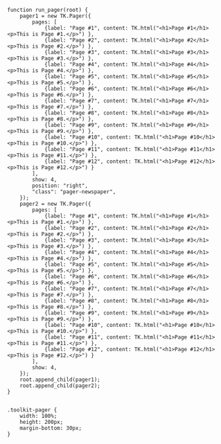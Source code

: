     function run_pager(root) {
        pager1 = new TK.Pager({
            pages: [
                {label: "Page #1", content: TK.html("<h1>Page #1</h1><p>This is Page #1.</p>") },
                {label: "Page #2", content: TK.html("<h1>Page #2</h1><p>This is Page #2.</p>") },
                {label: "Page #3", content: TK.html("<h1>Page #3</h1><p>This is Page #3.</p>") },
                {label: "Page #4", content: TK.html("<h1>Page #4</h1><p>This is Page #4.</p>") },
                {label: "Page #5", content: TK.html("<h1>Page #5</h1><p>This is Page #5.</p>") },
                {label: "Page #6", content: TK.html("<h1>Page #6</h1><p>This is Page #6.</p>") },
                {label: "Page #7", content: TK.html("<h1>Page #7</h1><p>This is Page #7.</p>") },
                {label: "Page #8", content: TK.html("<h1>Page #8</h1><p>This is Page #8.</p>") },
                {label: "Page #9", content: TK.html("<h1>Page #9</h1><p>This is Page #9.</p>") },
                {label: "Page #10", content: TK.html("<h1>Page #10</h1><p>This is Page #10.</p>") },
                {label: "Page #11", content: TK.html("<h1>Page #11</h1><p>This is Page #11.</p>") },
                {label: "Page #12", content: TK.html("<h1>Page #12</h1><p>This is Page #12.</p>") }
            ],
            show: 4,
            position: "right",
            "class": "pager-newspaper",
        });
        pager2 = new TK.Pager({
            pages: [
                {label: "Page #1", content: TK.html("<h1>Page #1</h1><p>This is Page #1.</p>") },
                {label: "Page #2", content: TK.html("<h1>Page #2</h1><p>This is Page #2.</p>") },
                {label: "Page #3", content: TK.html("<h1>Page #3</h1><p>This is Page #3.</p>") },
                {label: "Page #4", content: TK.html("<h1>Page #4</h1><p>This is Page #4.</p>") },
                {label: "Page #5", content: TK.html("<h1>Page #5</h1><p>This is Page #5.</p>") },
                {label: "Page #6", content: TK.html("<h1>Page #6</h1><p>This is Page #6.</p>") },
                {label: "Page #7", content: TK.html("<h1>Page #7</h1><p>This is Page #7.</p>") },
                {label: "Page #8", content: TK.html("<h1>Page #8</h1><p>This is Page #8.</p>") },
                {label: "Page #9", content: TK.html("<h1>Page #9</h1><p>This is Page #9.</p>") },
                {label: "Page #10", content: TK.html("<h1>Page #10</h1><p>This is Page #10.</p>") },
                {label: "Page #11", content: TK.html("<h1>Page #11</h1><p>This is Page #11.</p>") },
                {label: "Page #12", content: TK.html("<h1>Page #12</h1><p>This is Page #12.</p>") }
            ],
            show: 4,
        });
        root.append_child(pager1);
        root.append_child(pager2);
    }
<pre class='css prettyprint source'><code>
.toolkit-pager {
    width: 100%;
    height: 200px;
    margin-bottom: 30px;
}
</code></pre>
<script> prepare_example(); </script>
